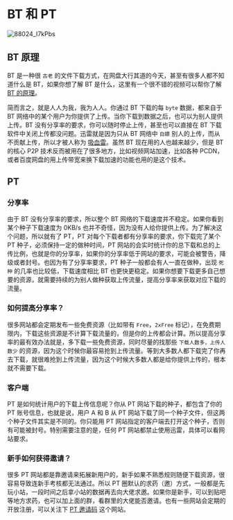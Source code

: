 # BT 和 PT

![88024_I7kPbs](https://slark-blog.s3.bitiful.net/88024_I7kPbs.jpg)

## BT 原理

BT 是一种很 `古老` 的文件下载方式，在网盘大行其道的今天，甚至有很多人都不知道什么是 BT，如果你想了解 BT 是什么，这里有一个很不错的视频可以帮你了解 [BT 的原理](https://www.bilibili.com/video/BV1pv421k7ao/?vd_source=29eb9b18b4b69e99493d17fe1ef55ca4)。

简而言之，就是人人为我，我为人人。你通过 BT 下载的每 `byte` 数据，都来自于 BT 网络中的某个用户为你提供了上传。当你下载到数据之后，也可以为别人提供上传。BT 没有分享率的要求，你可以随时停止上传，甚至也可以直接在 BT 下载软件中关闭上传都没问题。迅雷就是因为只从 BT 网络中 `白嫖` 别人的上传，而从不贡献上传，所以才被人称为 [吸血雷](https://tsingjyujing.github.io/blog/other-tech/fuck-thunder.html)。虽然 BT 现在用的人也越来越少，但是 BT 的核心 P2P 技术反而被用在了很多地方，比如视频网站加速，比如各种 PCDN，或者百度网盘的用上传带宽来换下载加速的功能也用的是这个技术。

## PT

### 分享率

由于 BT 没有分享率的要求，所以整个 BT 网络的下载速度并不稳定。如果你看到某个种子下载速度为 0KB/s 也并不奇怪，因为没有人给你提供上传。为了解决这个问题，所以就有了 PT，PT 对每个下载者都有分享率的要求，你下载完了某个 PT 种子，必须保持一定的做种时间，PT 网站的会实时统计你的总下载和总的上传比例，也就是你的分享率，如果你的分享率低于网站的要求，可能会被警告，降级或者封号。也因为有了分享率要求，PT 种子一般都会有人一直在做种，出现 `死种` 的几率也比较低，下载速度相比 BT 也更快更稳定。如果你想要下载更多自己想要的资源，就需要持续的为别人做种获取上传流量，提高分享率来获取对应下载的流量。

### 如何提高分享率？

很多网站都会定期发布一些免费资源（比如带有 `Free`，`2xFree` 标记），在免费期限内，下载这些资源是不计算下载流量的，但是你的上传都会计算。所以提高分享率的最有效办法就是，多下载一些免费资源，同时尽量的找那些 `下载人数多，上传人数少` 的资源，因为这个时候你最容易抢到上传流量。等到大多数人都下载完了你再去下载，就很难抢到上传流量，因为这个时候大多数人都是给你提供上传的，根本就不需要下载。

### 客户端

PT 是如何统计用户的下载上传信息呢？你从 PT 网站下载的种子，都包含了你的 PT 账号信息，也就是说，用户 A 和 B 从 PT 网站下载了同一个种子文件，但这两个种子文件其实是不同的。你只能用 PT 网站指定的客户端去打开这个种子，否则有可能被封号。特别需要注意的是，任何 PT 网站都禁止使用迅雷，具体可以看网站要求。

### 新手如何获得邀请？

很多 PT 网站都是靠邀请来拓展新用户的，新手如果不熟悉规则随便下载资源，很容易导致连新手考核都无法通过。所以 PT 圈默认的求药（邀）方式，一般都是先玩小站，一段时间之后拿小站的数据再去向大佬求邀。如果你是新手，可以到贴吧等地方求药，也可以加上面的群，看群里的大佬能否邀请。也有一些网站会定期的开放注册，可以关注下 [ PT 邀请码](http://www.ptyqm.com/) 这个网站。